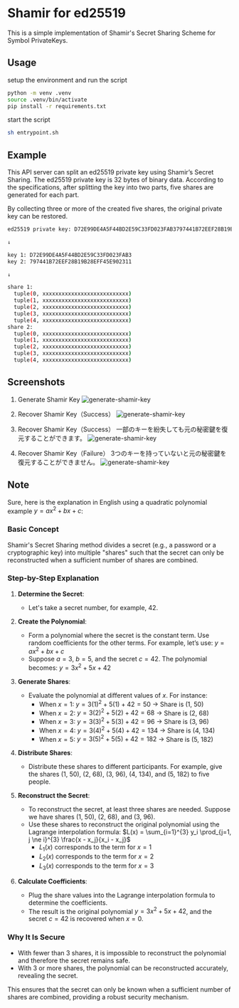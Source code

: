# Shamir for ed25519

This is a simple implementation of Shamir's Secret Sharing Scheme for Symbol PrivateKeys.

## Usage

setup the environment and run the script

```bash
python -m venv .venv
source .venv/bin/activate
pip install -r requirements.txt
```

start the script

```bash
sh entrypoint.sh
```

## Example

This API server can split an ed25519 private key using Shamir’s Secret Sharing. The ed25519 private key is 32 bytes of binary data. According to the specifications, after splitting the key into two parts, five shares are generated for each part.

By collecting three or more of the created five shares, the original private key can be restored.

```bash
ed25519 private key: D72E99DE4A5F44BD2E59C33FD023FAB3797441B72EEF28B19B28EFF45E902311

↓

key 1: D72E99DE4A5F44BD2E59C33FD023FAB3
key 2: 797441B72EEF28B19B28EFF45E902311

↓

share 1: 
  tuple(0, xxxxxxxxxxxxxxxxxxxxxxxxxxx)
  tuple(1, xxxxxxxxxxxxxxxxxxxxxxxxxxx)
  tuple(2, xxxxxxxxxxxxxxxxxxxxxxxxxxx)
  tuple(3, xxxxxxxxxxxxxxxxxxxxxxxxxxx)
  tuple(4, xxxxxxxxxxxxxxxxxxxxxxxxxxx)
share 2: 
  tuple(0, xxxxxxxxxxxxxxxxxxxxxxxxxxx)
  tuple(1, xxxxxxxxxxxxxxxxxxxxxxxxxxx)
  tuple(2, xxxxxxxxxxxxxxxxxxxxxxxxxxx)
  tuple(3, xxxxxxxxxxxxxxxxxxxxxxxxxxx)
  tuple(4, xxxxxxxxxxxxxxxxxxxxxxxxxxx)
```

## Screenshots

1. Generate Shamir Key
![generate-shamir-key](./assets/generate-shamir-key.png)

2. Recover Shamir Key（Success）
![generate-shamir-key](./assets/recover-shamir-key.png/)

3. Recover Shamir Key（Success）
一部のキーを紛失しても元の秘密鍵を復元することができます。
![generate-shamir-key](./assets/recover-shamir-key2.png)

4. Recover Shamir Key（Failure）
3つのキーを持っていないと元の秘密鍵を復元することができません。
![generate-shamir-key](./assets/recover-shamir-key3.png)

## Note

Sure, here is the explanation in English using a quadratic polynomial example $y = ax^2 + bx + c$:

### Basic Concept

Shamir's Secret Sharing method divides a secret (e.g., a password or a cryptographic key) into multiple "shares" such that the secret can only be reconstructed when a sufficient number of shares are combined.

### Step-by-Step Explanation

1. **Determine the Secret**:
   - Let's take a secret number, for example, 42.

2. **Create the Polynomial**:
   - Form a polynomial where the secret is the constant term. Use random coefficients for the other terms. For example, let’s use:
     $y = ax^2 + bx + c$
   - Suppose $a = 3$, $b = 5$, and the secret $c = 42$. The polynomial becomes:
     $y = 3x^2 + 5x + 42$

3. **Generate Shares**:
   - Evaluate the polynomial at different values of $x$. For instance:
     - When $x = 1$: $y = 3(1)^2 + 5(1) + 42 = 50$ → Share is (1, 50)
     - When $x = 2$: $y = 3(2)^2 + 5(2) + 42 = 68$ → Share is (2, 68)
     - When $x = 3$: $y = 3(3)^2 + 5(3) + 42 = 96$ → Share is (3, 96)
     - When $x = 4$: $y = 3(4)^2 + 5(4) + 42 = 134$ → Share is (4, 134)
     - When $x = 5$: $y = 3(5)^2 + 5(5) + 42 = 182$ → Share is (5, 182)

4. **Distribute Shares**:
   - Distribute these shares to different participants. For example, give the shares (1, 50), (2, 68), (3, 96), (4, 134), and (5, 182) to five people.

5. **Reconstruct the Secret**:
   - To reconstruct the secret, at least three shares are needed. Suppose we have shares (1, 50), (2, 68), and (3, 96).
   - Use these shares to reconstruct the original polynomial using the Lagrange interpolation formula:
     $L(x) = \sum_{i=1}^{3} y_i \prod_{j=1, j \ne i}^{3} \frac{x - x_j}{x_i - x_j}$
     - $L_1(x)$ corresponds to the term for $x = 1$
     - $L_2(x)$ corresponds to the term for $x = 2$
     - $L_3(x)$ corresponds to the term for $x = 3$

6. **Calculate Coefficients**:
   - Plug the share values into the Lagrange interpolation formula to determine the coefficients.
   - The result is the original polynomial $y = 3x^2 + 5x + 42$, and the secret $c = 42$ is recovered when $x = 0$.

### Why It Is Secure

- With fewer than 3 shares, it is impossible to reconstruct the polynomial and therefore the secret remains safe.
- With 3 or more shares, the polynomial can be reconstructed accurately, revealing the secret.

This ensures that the secret can only be known when a sufficient number of shares are combined, providing a robust security mechanism.


